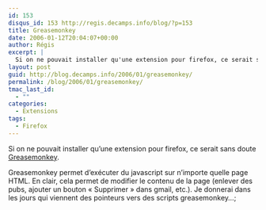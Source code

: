 ```yaml
---
id: 153
disqus_id: 153 http://regis.decamps.info/blog/?p=153
title: Greasemonkey
date: 2006-01-12T20:04:07+00:00
author: Régis
excerpt: |
  Si on ne pouvait installer qu'une extension pour firefox, ce serait sans doute <a href="http://greasemonkey.mozdev.org/">Greasemonkey</a>.
layout: post
guid: http://blog.decamps.info/2006/01/greasemonkey/
permalink: /blog/2006/01/greasemonkey/
tmac_last_id:
  - ""
categories:
  - Extensions
tags:
  - Firefox
---
```

Si on ne pouvait installer qu’une extension pour firefox, ce serait sans doute [Greasemonkey](http://greasemonkey.mozdev.org/).

Greasemonkey permet d’exécuter du javascript sur n’importe quelle page HTML. En clair, cela permet de modifier le contenu de la page (enlever des pubs, ajouter un bouton « Supprimer » dans gmail, etc.). Je donnerai dans les jours qui viennent des pointeurs vers des scripts greasemonkey…;

